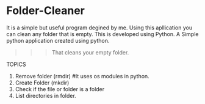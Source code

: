 # Folder-Cleaner
It is a simple but useful program degined by me. Using this apllication you can clean any folder that is empty. This is developed using Python.
A Simple python application created using python.

>>> That cleans your empty folder.

TOPICS
1. Remove folder (rmdir) #It uses os modules in python.
2. Create Folder (mkdir) 
3. Check if the file or folder is a folder
4. List directories in folder.
